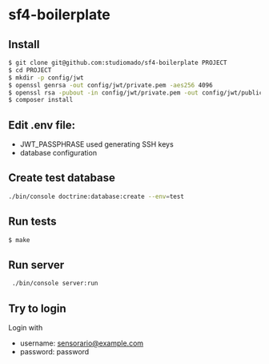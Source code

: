 # sf4-boilerplate

## Install

``` bash
$ git clone git@github.com:studiomado/sf4-boilerplate PROJECT
$ cd PROJECT
$ mkdir -p config/jwt
$ openssl genrsa -out config/jwt/private.pem -aes256 4096
$ openssl rsa -pubout -in config/jwt/private.pem -out config/jwt/public.pem
$ composer install
```

## Edit .env file:

 - JWT_PASSPHRASE used generating SSH keys
 - database configuration

## Create test database

```bash
./bin/console doctrine:database:create --env=test
```

## Run tests

```bash
$ make
```

## Run server

```bash
 ./bin/console server:run
```

## Try to login

Login with

 - username: sensorario@example.com
 - password: password
